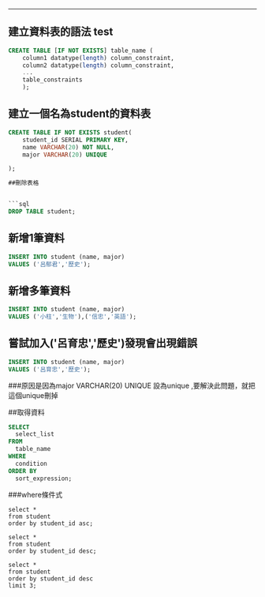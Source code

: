 

---

## 建立資料表的語法 test

```sql
CREATE TABLE [IF NOT EXISTS] table_name ( 
    column1 datatype(length) column_constraint, 
    column2 datatype(length) column_constraint, 
    ... 
    table_constraints
    );
```
## 建立一個名為student的資料表
```sql
CREATE TABLE IF NOT EXISTS student(
    student_id SERIAL PRIMARY KEY,
    name VARCHAR(20) NOT NULL,
    major VARCHAR(20) UNIQUE

);

##刪除表格


```sql
DROP TABLE student;
```

## 新增1筆資料

```sql
INSERT INTO student (name, major)
VALUES ('呂郁君','歷史');

```


## 新增多筆資料

```sql
INSERT INTO student (name, major)
VALUES ('小柱','生物'),('信忠','英語');

```

## 嘗試加入('呂育忠','歷史')發現會出現錯誤
```sql
INSERT INTO student (name, major)
VALUES ('呂育忠','歷史');
```
###原因是因為major VARCHAR(20) UNIQUE 設為unique ,要解決此問題，就把這個unique刪掉

##取得資料
```sql
SELECT 
  select_list 
FROM 
  table_name 
WHERE 
  condition 
ORDER BY 
  sort_expression;

```
 ###where條件式

 ```
 select *
from student
order by student_id asc;

select *
from student
order by student_id desc;

select *
from student
order by student_id desc
limit 3;
 ```

 ###
